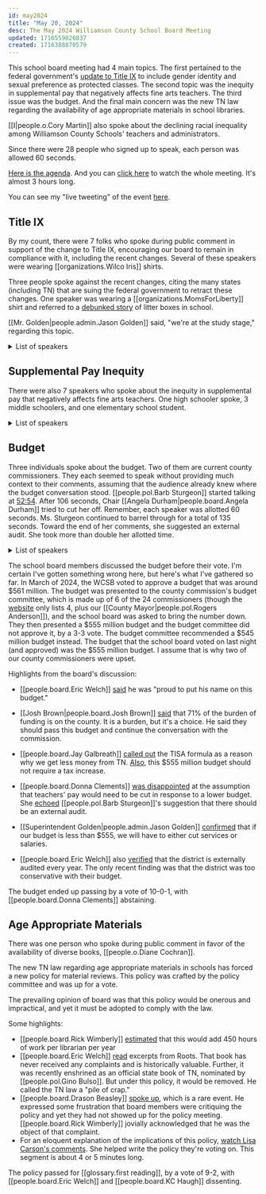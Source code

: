 ```yaml
---
id: may2024
title: "May 20, 2024"
desc: The May 2024 Williamson County School Board Meeting
updated: 1716559826837
created: 1716388870579
---
```


This school board meeting had 4 main topics. The first pertained to the federal government's [update to Title IX](https://www.nytimes.com/2024/04/19/us/politics/biden-title-ix-rules.html) to include gender identity and sexual preference as protected classes. The second topic was the inequity in supplemental pay that negatively affects fine arts teachers. The third issue was the budget. And the final main concern was the new TN law regarding the availability of age appropriate materials in school libraries.

[[I|people.o.Cory Martin]] also spoke about the declining racial inequality among Williamson County Schools' teachers and administrators.

Since there were 28 people who signed up to speak, each person was allowed 60 seconds.

[Here is the agenda](https://meeting.boeconnect.net/Public/Agenda/566?meeting=637321). And you can [click here](https://www.youtube.com/live/PEsvj1Da6zI?si=WW-ptyYfjeBk7qqd) to watch the whole meeting. It's almost 3 hours long.

You can see my "live tweeting" of the event [here](https://x.com/murribu/status/1792697776821993619).

## Title IX

By my count, there were 7 folks who spoke during public comment in support of the change to Title IX, encouraging our board to remain in compliance with it, including the recent changes. Several of these speakers were wearing [[organizations.Wilco Iris]] shirts.

Three people spoke against the recent changes, citing the many states (including TN) that are suing the federal government to retract these changes. One speaker was wearing a [[organizations.MomsForLiberty]] shirt and referred to a [debunked story](https://www.nbcnews.com/tech/misinformation/urban-myth-litter-boxes-schools-became-gop-talking-point-rcna51439) of litter boxes in school.

[[Mr. Golden|people.admin.Jason Golden]] said, "we're at the study stage," regarding this topic.

<details>
<summary>List of speakers</summary>

#### Supporting LGBTQ

- Erica Bowton
- Laura Seay
- Eli Givens
- Robert Mcnamra
- Eve Boger
- [[people.o.Braunwyn Windham]]
- Lucie Pitt

#### Against LGBTQ

- Gary Moore
- Carolyn Browne (Moms for Liberty)
- [[people.o.Darlynne Jordan]]

</details>

## Supplemental Pay Inequity

There were also 7 speakers who spoke about the inequity in supplemental pay that negatively affects fine arts teachers. One high schooler spoke, 3 middle schoolers, and one elementary school student.

<details>
<summary>List of speakers</summary>

- Tiffany Wilson-Mobley
- Amie Cook
- 5 kids
</details>

## Budget

Three individuals spoke about the budget. Two of them are current county commissioners. They each seemed to speak without providing much context to their comments, assuming that the audience already knew where the budget conversation stood. [[people.pol.Barb Sturgeon]] started talking at [52:54](https://www.youtube.com/live/PEsvj1Da6zI?si=WpieMyGWE7_0LkaQ&t=3174). After 106 seconds, Chair [[Angela Durham|people.board.Angela Durham]] tried to cut her off. Remember, each speaker was allotted 60 seconds. Ms. Sturgeon continued to barrel through for a total of 135 seconds. Toward the end of her comments, she suggested an external audit. She took more than double her allotted time.

<details>
<summary>List of speakers</summary>

- [[people.pol.Mary Smith]]
- Stephen Hickey
- [[people.pol.Barb Sturgeon]]

</details>

The school board members discussed the budget before their vote. I'm certain I've gotten something wrong here, but here's what I've gathered so far. In March of 2024, the WCSB voted to approve a budget that was around $561 million. The budget was presented to the county commission's budget committee, which is made up of 6 of the 24 commissioners (though the [website](https://www.williamsoncounty-tn.gov/DocumentCenter/View/16301/committee_list24?bidId=) only lists 4, plus our [[County Mayor|people.pol.Rogers Anderson]]), and the school board was asked to bring the number down. They then presented a $555 million budget and the budget committee did not approve it, by a 3-3 vote. The budget committee recommended a $545 million budget instead. The budget that the school board voted on last night (and approved) was the $555 million budget. I assume that is why two of our county commissioners were upset.

Highlights from the board's discussion:

- [[people.board.Eric Welch]] [said](https://x.com/murribu/status/1792715048248541423) he was "proud to put his name on this budget."

- [[Josh Brown|people.board.Josh Brown]] [said](https://x.com/murribu/status/1792715398481424631) that 71% of the burden of funding is on the county. It is a burden, but it's a choice. He said they should pass this budget and continue the conversation with the commission.

- [[people.board.Jay Galbreath]] [called out](https://x.com/murribu/status/1792716180203221057) the TISA formula as a reason why we get less money from TN. [Also](https://x.com/murribu/status/1792716734497206325), this $555 million budget should not require a tax increase.

- [[people.board.Donna Clements]] [was disappointed](https://x.com/murribu/status/1792717239646585144) at the assumption that teachers' pay would need to be cut in response to a lower budget. She [echoed](https://x.com/murribu/status/1792717793605108139) [[people.pol.Barb Sturgeon]]'s suggestion that there should be an external audit.

- [[Superintendent Golden|people.admin.Jason Golden]] [confirmed](https://x.com/murribu/status/1792718324377522328) that if our budget is less than $555, we will have to either cut services or salaries.

- [[people.board.Eric Welch]] also [verified](https://x.com/murribu/status/1792718699591561713) that the district is externally audited every year. The only recent finding was that the district was too conservative with their budget.

The budget ended up passing by a vote of 10-0-1, with [[people.board.Donna Clements]] abstaining.

## Age Appropriate Materials

There was one person who spoke during public comment in favor of the availability of diverse books, [[people.o.Diane Cochran]].

The new TN law regarding age appropriate materials in schools has forced a new policy for material reviews. This policy was crafted by the policy committee and was up for a vote.

The prevailing opinion of board was that this policy would be onerous and impractical, and yet it must be adopted to comply with the law.

Some highlights:

- [[people.board.Rick Wimberly]] [estimated](https://x.com/murribu/status/1792725464471199919) that this would add 450 hours of work per librarian per year
- [[people.board.Eric Welch]] [read](https://x.com/murribu/status/1792730046005952737) excerpts from Roots. That book has never received any complaints and is historically valuable. Further, it was recently enshrined as an official state book of TN, nominated by [[people.pol.Gino Bulso]]. But under this policy, it would be removed. He called the TN law a "pile of crap."
- [[people.board.Drason Beasley]] [spoke up](https://x.com/murribu/status/1792733750025207831), which is a rare event. He expressed some frustration that board members were critiquing the policy and yet they had not showed up for the policy meeting. [[people.board.Rick Wimberly]] jovially acknowledged that he was the object of that complaint.
- For an eloquent explanation of the implications of this policy, [watch Lisa Carson's comments](https://www.youtube.com/live/PEsvj1Da6zI?si=WW-ptyYfjeBk7qqd&t=9185). She helped write the policy they're voting on. This segment is about 4 or 5 minutes long.

The policy passed for [[glossary.first reading]], by a vote of 9-2, with [[people.board.Eric Welch]] and [[people.board.KC Haugh]] dissenting.
